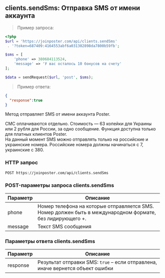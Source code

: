 ## clients.sendSms: Отправка SMS от имени аккаунта

> Пример запроса:

```php
<?php
$url = 'https://joinposter.com/api/clients.sendSms'
 . '?token=687409:4164553abf6a031302898da7800b59fb';

$sms = [
    'phone' => 380684113524,
    'message' => 'У вас осталось 10 бонусов на счету'
];

$data = sendRequest($url, 'post', $sms);

```

> Пример ответа:

```json
{
  "response":true
}
```

Метод отправляет SMS от имени аккаунта Poster.

<aside class="warning">
    СМС оплачиваются отдельно. Стоимость — 63 копейки для Украины или 2 рубля для России, за одно сообщение. 
    Функция доступна только для платных клиентов Poster.
    
</aside>

<aside class="info">
    На данный момент SMS можно отправлять только на российские и украинские номера. 
    Российские номера должны начинаться с 7, украинские с 380.
</aside>

### HTTP запрос

`POST https://joinposter.com/api/clients.sendSms`

### POST-параметры запроса clients.sendSms

Параметр | Описание
-------- | --------
phone | Номер телефона на которые отправляется SMS. Номер должен быть в международном формате, без лидирующего +. 
message | Текст SMS сообщения  

### Параметры ответа clients.sendSms

Параметр | Описание
-------- | --------
response | Результат отправки SMS: `true` – если отправлена, иначе вернется объект ошибки
